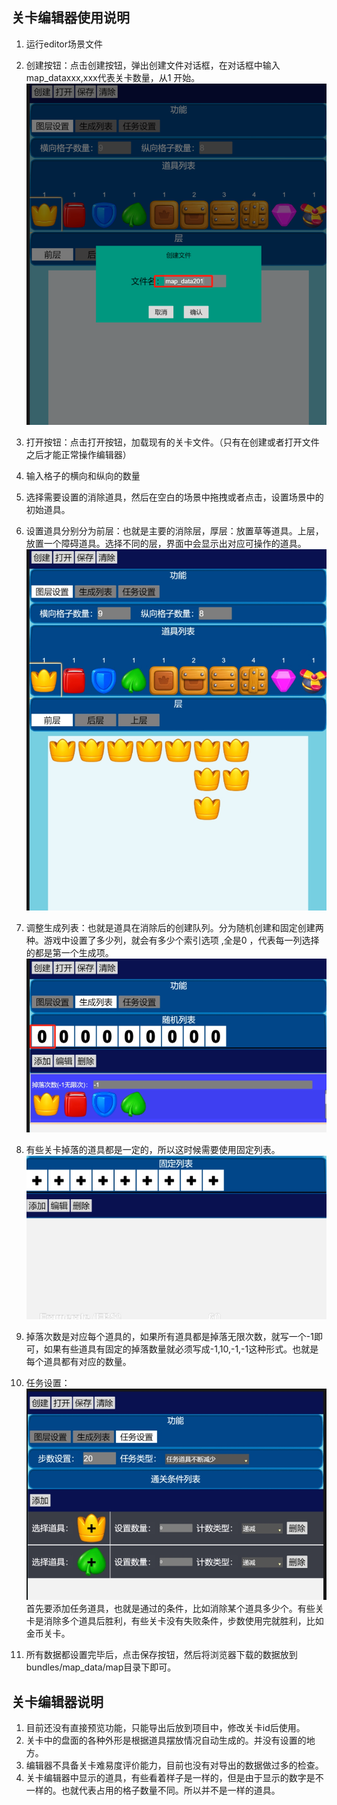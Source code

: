 ## 关卡编辑器使用说明
1. 运行editor场景文件
2. 创建按钮：点击创建按钮，弹出创建文件对话框，在对话框中输入map_dataxxx,xxx代表关卡数量，从1 开始。   
   <img src='./pic/level/create.png'/>
3. 打开按钮：点击打开按钮，加载现有的关卡文件。（只有在创建或者打开文件之后才能正常操作编辑器）
4. 输入格子的横向和纵向的数量
5. 选择需要设置的消除道具，然后在空白的场景中拖拽或者点击，设置场景中的初始道具。
6. 设置道具分别分为前层：也就是主要的消除层，厚层：放置草等道具。上层，放置一个障碍道具。选择不同的层，界面中会显示出对应可操作的道具。
   <img src='./pic/level/layer.png'/>  
7. 调整生成列表：也就是道具在消除后的创建队列。分为随机创建和固定创建两种。游戏中设置了多少列，就会有多少个索引选项 ,全是0 ，代表每一列选择的都是第一个生成项。 
    <img src='./pic/level/select.png'/>  
8. 有些关卡掉落的道具都是一定的，所以这时候需要使用固定列表。  
   <img src='./pic/level/select2.png'/>  
9.  掉落次数是对应每个道具的，如果所有道具都是掉落无限次数，就写一个-1即可，如果有些道具有固定的掉落数量就必须写成-1,10,-1,-1这种形式。也就是每个道具都有对应的数量。
10. 任务设置：  
    <img src='./pic/level/mission.png'/>  
首先要添加任务道具，也就是通过的条件，比如消除某个道具多少个。有些关卡是消除多个道具后胜利，有些关卡没有失败条件，步数使用完就胜利，比如金币关卡。

11.  所有数据都设置完毕后，点击保存按钮，然后将浏览器下载的数据放到bundles/map_data/map目录下即可。


## 关卡编辑器说明  
1. 目前还没有直接预览功能，只能导出后放到项目中，修改关卡id后使用。
2. 关卡中的盘面的各种外形是根据道具摆放情况自动生成的。并没有设置的地方。
3. 编辑器不具备关卡难易度评价能力，目前也没有对导出的数据做过多的检查。
4. 关卡编辑器中显示的道具，有些看着样子是一样的，但是由于显示的数字是不一样的。也就代表占用的格子数量不同。所以并不是一样的道具。

